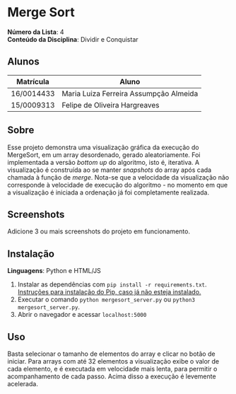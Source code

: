 # Merge Sort

**Número da Lista**: 4<br>
**Conteúdo da Disciplina**: Dividir e Conquistar <br>

## Alunos
|Matrícula | Aluno |
| -- | -- |
| 16/0014433  |  Maria Luiza Ferreira Assumpção Almeida |
| 15/0009313  |  Felipe de Oliveira Hargreaves |

## Sobre 
Esse projeto demonstra uma visualização gráfica da execução do MergeSort, em um array desordenado, gerado aleatoriamente. Foi implementada a versão _bottom up_ do algoritmo, isto é, iterativa. A visualização é construída ao se manter _snapshots_ do array após cada chamada à função de _merge_. Nota-se que a velocidade da visualização não corresponde à velocidade de execução do algoritmo - no momento em que a visualização é iniciada a ordenação já foi completamente realizada.

## Screenshots
Adicione 3 ou mais screenshots do projeto em funcionamento.

## Instalação 
**Linguagens**: Python e HTML/JS<br>
 1. Instalar as dependências com `pip install -r requirements.txt`. [Instruções para instalação do Pip, caso já não esteja instalado.](https://pip.pypa.io/en/stable/installing/)
  2. Executar o comando `python mergesort_server.py` ou `python3 mergesort_server.py`. 
  3. Abrir o navegador e acessar `localhost:5000`

## Uso 
Basta selecionar o tamanho de elementos do array e clicar no botão de iniciar. Para arrays com até 32 elementos a visualização exibe o valor de cada elemento, e é executada em velocidade mais lenta, para permitir o acompanhamento de cada passo. Acima disso a execução é levemente acelerada.




